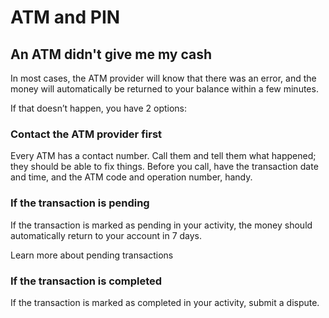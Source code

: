 # ATM and PIN  
## An ATM didn't give me my cash  
In most cases, the ATM provider will know that there was an error, and the money will automatically be returned to your balance within a few minutes.

If that doesn’t happen, you have 2 options:

### Contact the ATM provider first

Every ATM has a contact number. Call them and tell them what happened; they should be able to fix things. Before you call, have the transaction date and time, and the ATM code and operation number, handy.

### If the transaction is pending

If the transaction is marked as pending in your activity, the money should automatically return to your account in 7 days.

Learn more about pending transactions

### If the transaction is completed

If the transaction is marked as completed in your activity, submit a dispute.
